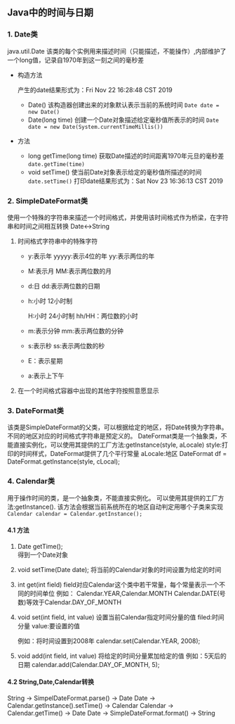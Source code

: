 ## Java中的时间与日期
### 1. Date类
java.util.Date
该类的每个实例用来描述时间（只能描述，不能操作）,内部维护了一个long值，记录自1970年到这一刻之间的毫秒差

- 构造方法
  
  产生的date结果形式为：Fri Nov 22 16:28:48 CST 2019
  
  - Date()              该构造器创建出来的对象默认表示当前的系统时间
     `Date date = new Date()`
  - Date(long time)     创建一个Date对象描述给定毫秒值所表示的时间
     `Date date = new Date(System.currentTimeMillis())`
  
- 方法
  
   - long getTime(long time)      获取Date描述的时间距离1970年元旦的毫秒差
     `date.getTime(time)`
   - void setTime()           使当前Date对象表示给定的毫秒值所描述的时间
     `date.setTime()`     打印date结果形式为：Sat Nov 23 16:36:13 CST 2019
### 2. SimpleDateFormat类
使用一个特殊的字符串来描述一个时间格式，并使用该时间格式作为桥梁，在字符串和时间之间相互转换
Date<->String
1. 时间格式字符串中的特殊字符

   - y:表示年
     yyyyy:表示4位的年
     yy:表示两位的年

   - M:表示月
     MM:表示两位数的月

   - d:日
     dd:表示两位数的日期

   - h:小时  12小时制

     H:小时  24小时制
     hh/HH：两位数的小时

   - m:表示分钟
     mm:表示两位数的分钟
     
   - s:表示秒
     ss:表示两位数的秒
     
   - E：表示星期
     
   - a:表示上下午
2. 在一个时间格式容器中出现的其他字符按照意愿显示

### 3. DateFormat类
该类是SimpleDateFormat的父类，可以根据给定的地区，将Date转换为字符串。
不同的地区对应的时间格式字符串是预定义的。
DateFormat类是一个抽象类，不能直接实例化，可以使用其提供的工厂方法:getInstance(style, aLocale)
style:打印的时间样式，DateFormat提供了几个平行常量
aLocale:地区
DateFormat df = DateFormat.getInstance(style, cLocal);

### 4. Calendar类
用于操作时间的类，是一个抽象类，不能直接实例化。
可以使用其提供的工厂方法:getInstance().
该方法会根据当前系统所在的地区自动判定用哪个子类来实现
`Calendar calendar = Calendar.getInstance();`

#### 4.1 方法
1. Date getTime();  
       得到一个Date对象
2. void setTime(Date date);
       将当前的Calendar对象的时间设置为给定的时间
3. int get(int field)
   field对应Calendar这个类中若干常量，每个常量表示一个不同的时间单位
例如：
   Calendar.YEAR,Calendar.MONTH
   Calendar.DATE(号数)等效于Calendar.DAY_OF_MONTH
4. void set(int field, int value)
      设置当前Calendar指定时间分量的值
   filed:时间分量
   value:要设置的值
   
   例如：将时间设置到2008年
   calendar.set(Calendar.YEAR, 2008);
5. void add(int field, int value)
      将给定的时间分量累加给定的值
   例如：5天后的日期
   calendar.add(Calendar.DAY_OF_MONTH, 5);
#### 4.2 String,Date,Calendar转换
String   -> SimpelDateFormat.parse()  -> Date
Date     -> Calendar.getInstance().setTime()        -> Calendar
Calendar -> Calendar.getTime()        -> Date
Date     -> SimpleDateFormat.format() -> String
